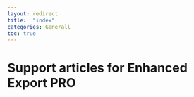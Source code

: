 ```yaml
---
layout: redirect
title:  "index"
categories: Generall
toc: true
---
```


# Support articles for Enhanced Export PRO 
